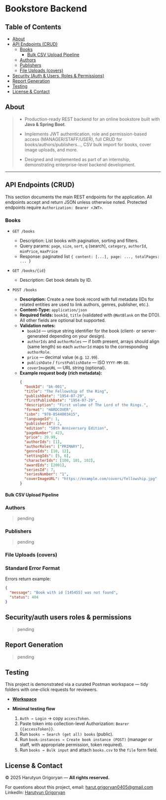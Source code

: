 # Bookstore Backend

## Table of Contents

- [About](#about)
- [API Endpoints (CRUD)](#api-endpoints-crud)
    - [Books](#books)
        - [Bulk CSV Upload Pipeline](#bulk-csv-upload-pipeline)
    - [Authors](#authors)
    - [Publishers](#publishers)
    - [File Uploads (covers)](#file-uploads-covers)
- [Security (Auth & Users, Roles & Permissions)](#securityauth-users-roles--permissions)
- [Report Generation](#report-generation)
- [Testing](#testing)
- [License & Contact](#license--contact)

## About

> - Production-ready REST backend for an online bookstore built with **Java & Spring Boot**.  
> 
> - Implements JWT authentication, role and permission-based access (MANAGER/STAFF/USER), full CRUD for books/authors/publishers..., CSV bulk import for books, cover image uploads, and more.  
> 
> - Designed and implemented as part of an internship, demonstrating enterprise-level backend development.

---

## API Endpoints (CRUD)

This section documents the main REST endpoints for the application. All endpoints accept and return JSON unless otherwise noted. Protected endpoints require `Authorization: Bearer <JWT>`.

### Books
- `GET /books`
    - Description: List books with pagination, sorting and filters.
    - Query params: `page`, `size`, `sort`, `q` (search), `category`, `authorId`, `minPrice`, `maxPrice`
    - Response: paginated list `{ content: [...], page: ..., totalPages: ... }`

- `GET /books/{id}`
    - Description: Get book details by ID.

- `POST /books`
    - **Description:** Create a new book record with full metadata (IDs for related entities are used to link authors, genres, publisher, etc.).
    - **Content-Type:** `application/json`
    - **Required fields:** `bookId`, `title` (validated with `@NotBlank` on the DTO). All other fields are optional but supported.
    - **Validation notes:**
        - `bookId` — unique string identifier for the book (client- or server-generated depending on your design).
        - `authorIds` and `authorRoles` — if both present, arrays should align (same length) so each `authorId` maps to the corresponding `authorRole`.
        - `price` — decimal value (e.g. `12.99`).
        - `publishDate` / `firstPublishDate` — ISO `YYYY-MM-DD`.
        - `coverImageURL` — URL string (optional).
    - **Example request body (rich metadata):**
      ```json
      {
        "bookId": "bk-001",
        "title": "The Fellowship of the Ring",
        "publishDate": "1954-07-29",
        "firstPublishDate": "1954-07-29",
        "description": "First volume of The Lord of the Rings.",
        "format": "HARDCOVER",
        "isbn": "978-0544003415",
        "languageId": 1,
        "publisherId": 2,
        "edition": "50th Anniversary Edition",
        "pageNumber": 423,
        "price": 29.99,
        "authorIds": [1],
        "authorRoles": ["PRIMARY"],
        "genreIds": [10, 12],
        "settingIds": [5, 6],
        "characterIds": [100, 101, 102],
        "awardIds": [2001],
        "seriesId": 7,
        "seriesNumber": "1",
        "coverImageURL": "https://example.com/covers/fellowship.jpg"
      }
      ```

#### Bulk CSV Upload Pipeline

### Authors

> pending

### Publishers

> pending


### File Uploads (covers)


### Standard Error Format
Errors return example:
```json
{
  "message": "Book with id [145455] was not found",
  "status": 404
}
```

## Security/auth users roles & permissions

> pending

## Report Generation

> pending

## Testing

This project is demonstrated via a curated Postman workspace — tidy folders with one-click requests for reviewers.

- **[Workspace](https://web.postman.co/workspace/3af5d935-55b6-4e3a-84a9-20af0be97205)**

- **Minimal testing flow**
    1. `Auth → Login` → copy `accessToken`.
    2. Paste token into collection-level Authorization: `Bearer {{accessToken}}`.
    3. Run `books → Search (get all) books` (public).
    4. Run `book-instances → Create book instance (POST)` (manager or staff, with appropriate permission, token required).
    5. Run `books → Bulk input` and attach `books.csv` to the `file` form field.

## License & Contact

© 2025 Harutyun Grigoryan — **All rights reserved.**

For questions about this project, email: [harut.grigoryan0405@gmail.com](mailto:harut.grigoryan0405@gmail.com)  
LinkedIn: [Harutyun Grigoryan](https://www.linkedin.com/in/harutyun-grigoryan7)
